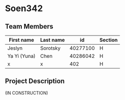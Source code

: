 # Soen342

## Team Members
| First name | Last name | id | Section|
|----------|------|------|------|
| Jeslyn | Sorotsky | 40277100 | H |
| Ya Yi (Yuna) | Chen | 40286042 | H |
| x | x | 402 | H |
## Project Description
(IN CONSTRUCTION)
